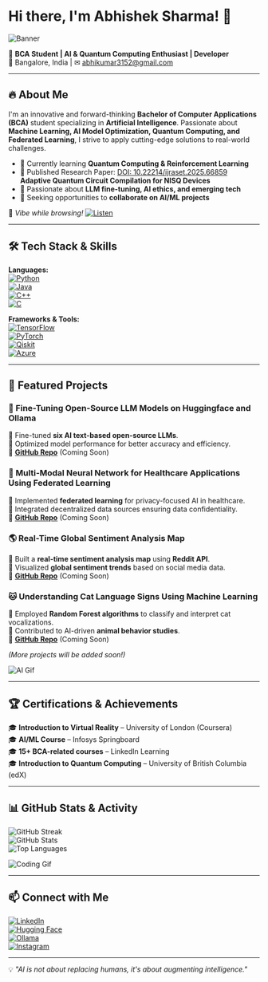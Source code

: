 # Hi there, I'm Abhishek Sharma! 👋

![Banner](https://giffiles.alphacoders.com/790/7908.gif)

🚀 **BCA Student | AI & Quantum Computing Enthusiast | Developer**  
📍 Bangalore, India | ✉ abhikumar3152@gmail.com  

---

## 🔥 About Me  
I'm an innovative and forward-thinking **Bachelor of Computer Applications (BCA)** student specializing in **Artificial Intelligence**. Passionate about **Machine Learning, AI Model Optimization, Quantum Computing, and Federated Learning**, I strive to apply cutting-edge solutions to real-world challenges. 

- 🌱 Currently learning **Quantum Computing & Reinforcement Learning**
- 📄 Published Research Paper: [DOI: 10.22214/ijraset.2025.66859](https://doi.org/10.22214/ijraset.2025.66859) **Adaptive Quantum Circuit Compilation for NISQ Devices**
- 🤖 Passionate about **LLM fine-tuning, AI ethics, and emerging tech**
- 🎯 Seeking opportunities to **collaborate on AI/ML projects**

🎵 *Vibe while browsing!* [![Listen](https://img.shields.io/badge/Play%20Music-🎵-blue)](https://www.bensound.com/)  

---

## 🛠️ Tech Stack & Skills  

**Languages:**  
[![Python](https://img.shields.io/badge/-Python-3776AB?style=for-the-badge&logo=python&logoColor=white)](https://www.python.org/)  
[![Java](https://img.shields.io/badge/-Java-007396?style=for-the-badge&logo=java&logoColor=white)](https://www.java.com/)  
[![C++](https://img.shields.io/badge/-C++-00599C?style=for-the-badge&logo=c%2B%2B&logoColor=white)](https://isocpp.org/)  
[![C](https://img.shields.io/badge/-C-A8B9CC?style=for-the-badge&logo=c&logoColor=white)](https://en.wikipedia.org/wiki/C_(programming_language))  

**Frameworks & Tools:**  
[![TensorFlow](https://img.shields.io/badge/-TensorFlow-FF6F00?style=for-the-badge&logo=tensorflow&logoColor=white)](https://www.tensorflow.org/)  
[![PyTorch](https://img.shields.io/badge/-PyTorch-EE4C2C?style=for-the-badge&logo=pytorch&logoColor=white)](https://pytorch.org/)  
[![Qiskit](https://img.shields.io/badge/-Qiskit-6929C4?style=for-the-badge&logo=ibm&logoColor=white)](https://qiskit.org/)  
[![Azure](https://img.shields.io/badge/-Microsoft%20Azure-0078D4?style=for-the-badge&logo=microsoft-azure&logoColor=white)](https://azure.microsoft.com/)  

---

## 📌 Featured Projects  

### 🧠 Fine-Tuning Open-Source LLM Models on Huggingface and Ollama  
🔹 Fine-tuned **six AI text-based open-source LLMs**.  
🔹 Optimized model performance for better accuracy and efficiency.  
🔹 **[GitHub Repo](#)** (Coming Soon)

### 🏥 Multi-Modal Neural Network for Healthcare Applications Using Federated Learning  
🔹 Implemented **federated learning** for privacy-focused AI in healthcare.  
🔹 Integrated decentralized data sources ensuring data confidentiality.  
🔹 **[GitHub Repo](#)** (Coming Soon)

### 🌎 Real-Time Global Sentiment Analysis Map  
🔹 Built a **real-time sentiment analysis map** using **Reddit API**.  
🔹 Visualized **global sentiment trends** based on social media data.  
🔹 **[GitHub Repo](#)** (Coming Soon)

### 🐱 Understanding Cat Language Signs Using Machine Learning  
🔹 Employed **Random Forest algorithms** to classify and interpret cat vocalizations.  
🔹 Contributed to AI-driven **animal behavior studies**.  
🔹 **[GitHub Repo](#)** (Coming Soon)

*(More projects will be added soon!)*  

![AI Gif](https://media.giphy.com/media/26AHONQ79FdWZhAI0/giphy.gif)

---

## 🏆 Certifications & Achievements  
🎓 **Introduction to Virtual Reality** – University of London (Coursera)  
🎓 **AI/ML Course** – Infosys Springboard  
🎓 **15+ BCA-related courses** – LinkedIn Learning  
🎓 **Introduction to Quantum Computing** – University of British Columbia (edX)    

---

## 📊 GitHub Stats & Activity  
![GitHub Streak](https://github-readme-streak-stats.herokuapp.com/?user=Aetherion-github&theme=radical)  
![GitHub Stats](https://github-readme-stats.vercel.app/api?username=Aetherion-github&show_icons=true&theme=radical)  
![Top Languages](https://github-readme-stats.vercel.app/api/top-langs/?username=Aetherion-github&layout=compact&theme=radical)  

![Coding Gif](https://media.giphy.com/media/QTfX9Ejfra3ZmNxh6B/giphy.gif)

---

## 📫 Connect with Me  
[![LinkedIn](https://img.shields.io/badge/-LinkedIn-0077B5?style=flat-square&logo=linkedin&logoColor=white)](https://www.linkedin.com/in/mr-abhisharma/)  
[![Hugging Face](https://img.shields.io/badge/-Huggingface-FFBF00?style=flat-square&logo=huggingface&logoColor=black)](https://huggingface.co/mr-abhisharma)  
[![Ollama](https://img.shields.io/badge/-Ollama-1F2937?style=flat-square&logo=oss&logoColor=white)](https://ollama.com/abhisharma)  
[![Instagram](https://img.shields.io/badge/-Instagram-E4405F?style=flat-square&logo=instagram&logoColor=white)](https://instagram.com/ig.mr_abhisharma)   

---

💡 *"AI is not about replacing humans, it's about augmenting intelligence."*
